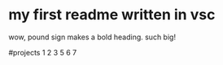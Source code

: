# my first readme written in vsc
wow, pound sign makes a bold heading. such big!

#projects
1
2
3
5
6
7
